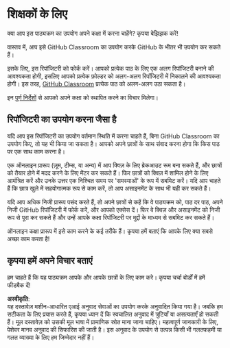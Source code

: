 # शिक्षकों के लिए

क्या आप इस पाठ्यक्रम का उपयोग अपने कक्षा में करना चाहेंगे? कृपया बेझिझक करें!

वास्तव में, आप इसे GitHub Classroom का उपयोग करके GitHub के भीतर भी उपयोग कर सकते हैं।

इसके लिए, इस रिपॉजिटरी को फोर्क करें। आपको प्रत्येक पाठ के लिए एक अलग रिपॉजिटरी बनाने की आवश्यकता होगी, इसलिए आपको प्रत्येक फ़ोल्डर को अलग-अलग रिपॉजिटरी में निकालने की आवश्यकता होगी। इस तरह, [GitHub Classroom](https://classroom.github.com/classrooms) प्रत्येक पाठ को अलग-अलग उठा सकता है।

इन [पूर्ण निर्देशों](https://github.blog/2020-03-18-set-up-your-digital-classroom-with-github-classroom/) से आपको अपने कक्षा को स्थापित करने का विचार मिलेगा।

## रिपॉजिटरी का उपयोग करना जैसा है

यदि आप इस रिपॉजिटरी का उपयोग वर्तमान स्थिति में करना चाहते हैं, बिना GitHub Classroom का उपयोग किए, तो यह भी किया जा सकता है। आपको अपने छात्रों के साथ संवाद करना होगा कि किस पाठ पर एक साथ काम करना है।

एक ऑनलाइन प्रारूप (ज़ूम, टीम्स, या अन्य) में आप क्विज़ के लिए ब्रेकआउट रूम बना सकते हैं, और छात्रों को तैयार होने में मदद करने के लिए मेंटर कर सकते हैं। फिर छात्रों को क्विज़ में शामिल होने के लिए आमंत्रित करें और उनके उत्तर एक निश्चित समय पर 'समस्याओं' के रूप में सबमिट करें। यदि आप चाहते हैं कि छात्र खुले में सहयोगात्मक रूप से काम करें, तो आप असाइनमेंट के साथ भी यही कर सकते हैं।

यदि आप अधिक निजी प्रारूप पसंद करते हैं, तो अपने छात्रों से कहें कि वे पाठ्यक्रम को, पाठ दर पाठ, अपने निजी GitHub रिपॉजिटरी में फोर्क करें, और आपको एक्सेस दें। फिर वे क्विज़ और असाइनमेंट को निजी रूप से पूरा कर सकते हैं और उन्हें आपके कक्षा रिपॉजिटरी पर मुद्दों के माध्यम से सबमिट कर सकते हैं।

ऑनलाइन कक्षा प्रारूप में इसे काम करने के कई तरीके हैं। कृपया हमें बताएं कि आपके लिए क्या सबसे अच्छा काम करता है!

## कृपया हमें अपने विचार बताएं

हम चाहते हैं कि यह पाठ्यक्रम आपके और आपके छात्रों के लिए काम करे। कृपया चर्चा बोर्डों में हमें फीडबैक दें!

**अस्वीकृति**:  
यह दस्तावेज़ मशीन-आधारित एआई अनुवाद सेवाओं का उपयोग करके अनुवादित किया गया है। जबकि हम सटीकता के लिए प्रयास करते हैं, कृपया ध्यान दें कि स्वचालित अनुवाद में त्रुटियाँ या असत्यताएँ हो सकती हैं। मूल दस्तावेज़ को उसकी मूल भाषा में प्रामाणिक स्रोत माना जाना चाहिए। महत्वपूर्ण जानकारी के लिए, पेशेवर मानव अनुवाद की सिफारिश की जाती है। इस अनुवाद के उपयोग से उत्पन्न किसी भी गलतफहमी या गलत व्याख्या के लिए हम जिम्मेदार नहीं हैं।